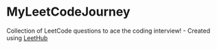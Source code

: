 # MyLeetCodeJourney
Collection of LeetCode questions to ace the coding interview! - Created using [LeetHub](https://github.com/QasimWani/LeetHub)
